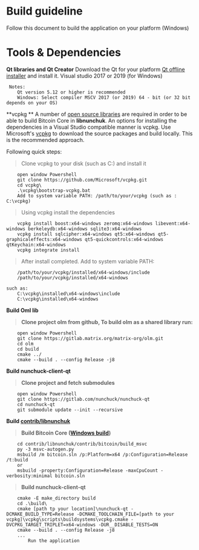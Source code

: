 # Build guideline

Follow this document to build the application on your platform (Windows)

# Tools & Dependencies
**Qt libraries and Qt Creator**
 Download the Qt for your platform [Qt offline installer](https://www.qt.io/offline-installers) and install it.
 Visual studio 2017 or 2019 (for Windows)
```
 Notes: 
    Qt version 5.12 or higher is recommended
    Windows: Select compiler MSCV 2017 (or 2019) 64 - bit (or 32 bit depends on your OS)
```
**vcpkg **
A number of [open source libraries](https://github.com/bitcoin/bitcoin/blob/master/doc/dependencies.md) are required in order to be able to build Bitcoin Core in **libnunchuk**.
An options for installing the dependencies in a Visual Studio compatible manner is vcpkg.
Use Microsoft's [vcpkg](https://docs.microsoft.com/en-us/cpp/vcpkg) to download the source packages and build locally. This is the recommended approach.

Following quick steps:
> Clone vcpkg to your disk (such as C:\) and install it
```
	open window Powershell
	git clone https://github.com/Microsoft/vcpkg.git
	cd vcpkg\
	.\vcpkg\bootstrap-vcpkg.bat
	Add to system variable PATH: /path/to/your/vcpkg (such as : C:\vcpkg)
```
> Using vcpkg install the dependencies
```
	vcpkg install boost:x64-windows zeromq:x64-windows libevent:x64-windows berkeleydb:x64-windows sqlite3:x64-windows
	vcpkg install sqlcipher:x64-windows qt5:x64-windows qt5-graphicaleffects:x64-windows qt5-quickcontrols:x64-windows qtKeychain:x64-windows
	vcpkg integrate install
```
> After install completed. Add to system variable PATH:
```
	/path/to/your/vcpkg/installed/x64-windows/include
	/path/to/your/vcpkg/installed/x64-windows
	
such as:
	C:\vcpkg\installed\x64-windows\include
	C:\vcpkg\installed\x64-windows	
```
**Build Oml lib**
>**Clone project olm from github, To build olm as a shared library run:**
```
	open window Powershell
	git clone https://gitlab.matrix.org/matrix-org/olm.git
	cd olm
	cd build
	cmake ../
	cmake --build . --config Release -j8
```

**Build nunchuck-client-qt**
>**Clone project and fetch submodules**
``` 
	open window Powershell
	git clone https://gitlab.com/nunchuck/nunchuck-qt
	cd nunchuck-qt
	git submodule update --init --recursive
```
**Build [contrib/libnunchuk](https://github.com/nunchuk-io/libnunchuk)**

>**Build Bitcoin Core ([Windows build](https://github.com/bitcoin/bitcoin/tree/master/doc#building))**
```
	cd contrib/libnunchuk/contrib/bitcoin/build_msvc
	py -3 msvc-autogen.py
	msbuild /m bitcoin.sln /p:Platform=x64 /p:Configuration=Release /t:build
	or
	msbuild -property:Configuration=Release -maxCpuCount -verbosity:minimal bitcoin.sln
```
>**Build nunchuck-client-qt**
```
	cmake -E make_directory build
	cd .\build\
	cmake [path tp your location]\nunchuck-qt -DCMAKE_BUILD_TYPE=Release -DCMAKE_TOOLCHAIN_FILE=[path to your vcpkg]\vcpkg\scripts\buildsystems\vcpkg.cmake -DVCPKG_TARGET_TRIPLET=x64-windows -DUR__DISABLE_TESTS=ON
	cmake --build . --config Release -j8
	...
        Run the application
```
